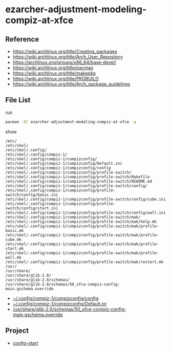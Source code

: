 
# ezarcher-adjustment-modeling-compiz-at-xfce


## Reference

* https://wiki.archlinux.org/title/Creating_packages
* https://wiki.archlinux.org/title/Arch_User_Repository
* https://archlinux.org/groups/x86_64/base-devel/
* https://wiki.archlinux.org/title/pacman
* https://wiki.archlinux.org/title/makepkg
* https://wiki.archlinux.org/title/PKGBUILD
* https://wiki.archlinux.org/title/Arch_package_guidelines


## File List

run

``` sh
pacman -Ql ezarcher-adjustment-modeling-compiz-at-xfce -q
```

show

```
/etc/
/etc/skel/
/etc/skel/.config/
/etc/skel/.config/compiz-1/
/etc/skel/.config/compiz-1/compizconfig/
/etc/skel/.config/compiz-1/compizconfig/Default.ini
/etc/skel/.config/compiz-1/compizconfig/config
/etc/skel/.config/compiz-1/compizconfig/profile-switch/
/etc/skel/.config/compiz-1/compizconfig/profile-switch/Makefile
/etc/skel/.config/compiz-1/compizconfig/profile-switch/README.md
/etc/skel/.config/compiz-1/compizconfig/profile-switch/config/
/etc/skel/.config/compiz-1/compizconfig/profile-switch/config/basic.ini
/etc/skel/.config/compiz-1/compizconfig/profile-switch/config/cube.ini
/etc/skel/.config/compiz-1/compizconfig/profile-switch/config/start.ini
/etc/skel/.config/compiz-1/compizconfig/profile-switch/config/wall.ini
/etc/skel/.config/compiz-1/compizconfig/profile-switch/mak/
/etc/skel/.config/compiz-1/compizconfig/profile-switch/mak/help.mk
/etc/skel/.config/compiz-1/compizconfig/profile-switch/mak/profile-basic.mk
/etc/skel/.config/compiz-1/compizconfig/profile-switch/mak/profile-cube.mk
/etc/skel/.config/compiz-1/compizconfig/profile-switch/mak/profile-start.mk
/etc/skel/.config/compiz-1/compizconfig/profile-switch/mak/profile-wall.mk
/etc/skel/.config/compiz-1/compizconfig/profile-switch/mak/restart.mk
/usr/
/usr/share/
/usr/share/glib-2.0/
/usr/share/glib-2.0/schemas/
/usr/share/glib-2.0/schemas/50_xfce-compiz-config-main.gschema.override
```

* [~/.config/compiz-1/compizconfig/config](asset/overlay/etc/skel/.config/compiz-1/compizconfig/config)
* [~/.config/compiz-1/compizconfig/Default.ini](asset/overlay/etc/skel/.config/compiz-1/compizconfig/Default.ini)
* [/usr/share/glib-2.0/schemas/50_xfce-compiz-config-main.gschema.override](asset/overlay/usr/share/glib-2.0/schemas/50_xfce-compiz-config-main.gschema.override)

## Project

* [config-start](https://github.com/samwhelp/note-about-compiz/tree/gh-pages/_demo/sample/config-start/compiz-1/compizconfig)
